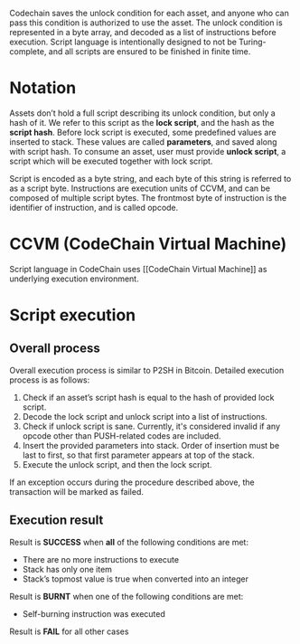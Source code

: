 Codechain saves the unlock condition for each asset, and anyone who can pass this condition is authorized to use the asset. The unlock condition is represented in a byte array, and decoded as a list of instructions before execution. Script language is intentionally designed to not be Turing-complete, and all scripts are ensured to be finished in finite time.

# Notation

Assets don’t hold a full script describing its unlock condition, but only a hash of it. We refer to this script as the **lock script**, and the hash as the **script hash**. Before lock script is executed, some predefined values are inserted to stack. These values are called **parameters**, and saved along with script hash. To consume an asset, user must provide **unlock script**, a script which will be executed together with lock script.

Script is encoded as a byte string, and each byte of this string is referred to as a script byte. Instructions are execution units of CCVM, and can be composed of multiple script bytes. The frontmost byte of instruction is the identifier of instruction, and is called opcode.

# CCVM (CodeChain Virtual Machine)

Script language in CodeChain uses [[CodeChain Virtual Machine]] as underlying execution environment. 

# Script execution

## Overall process

Overall execution process is similar to P2SH in Bitcoin. Detailed execution process is as follows:

1. Check if an asset’s script hash is equal to the hash of provided lock script.
1. Decode the lock script and unlock script into a list of instructions.
1. Check if unlock script is sane. Currently, it's considered invalid if any opcode other than PUSH-related codes are included.
1. Insert the provided parameters into stack. Order of insertion must be last to first, so that first parameter appears at top of the stack.
1. Execute the unlock script, and then the lock script.

If an exception occurs during the procedure described above, the transaction will be marked as failed.

## Execution result

Result is **SUCCESS** when **all** of the following conditions are met:

* There are no more instructions to execute
* Stack has only one item
* Stack’s topmost value is true when converted into an integer

Result is **BURNT** when one of the following conditions are met:
* Self-burning instruction was executed

Result is **FAIL** for all other cases
